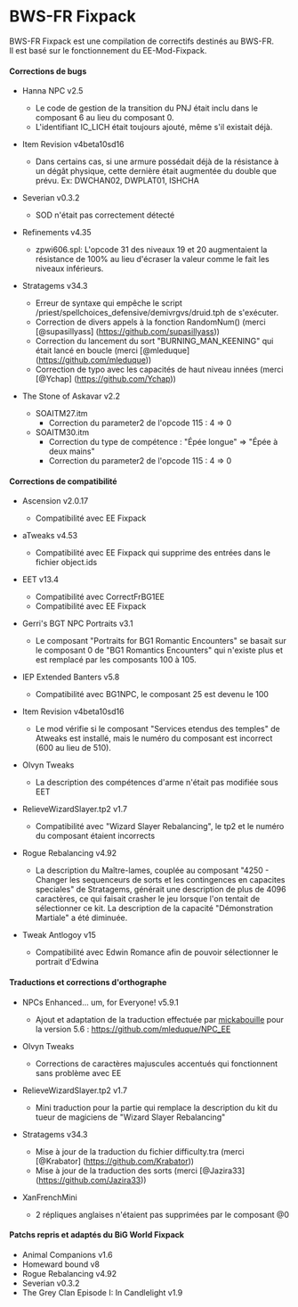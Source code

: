# BWS-FR Fixpack

BWS-FR Fixpack est une compilation de correctifs destinés au BWS-FR.  
Il est basé sur le fonctionnement du EE-Mod-Fixpack.  

#### Corrections de bugs

- Hanna NPC v2.5
  - Le code de gestion de la transition du PNJ était inclu dans le composant 6 au lieu du composant 0.
  - L'identifiant IC_LICH était toujours ajouté, même s'il existait déjà.

- Item Revision v4beta10sd16
  - Dans certains cas, si une armure possédait déjà de la résistance à un dégât physique, cette dernière était augmentée du double que prévu.
    Ex: DWCHAN02, DWPLAT01, ISHCHA

- Severian v0.3.2
  - SOD n'était pas correctement détecté
  
- Refinements v4.35
  - zpwi606.spl: L'opcode 31 des niveaux 19 et 20 augmentaient la résistance de 100% au lieu d'écraser la valeur comme le fait les niveaux inférieurs.

- Stratagems v34.3
  - Erreur de syntaxe qui empêche le script /priest/spellchoices_defensive/demivrgvs/druid.tph de s'exécuter.
  - Correction de divers appels à la fonction RandomNum() (merci [@supasillyass] (https://github.com/supasillyass))
  - Correction du lancement du sort "BURNING_MAN_KEENING" qui était lancé en boucle (merci [@mleduque] (https://github.com/mleduque))
  - Correction de typo avec les capacités de haut niveau innées (merci [@Ychap] (https://github.com/Ychap))

- The Stone of Askavar v2.2
  - SOAITM27.itm
    - Correction du parameter2 de l'opcode 115 : 4 => 0
  - SOAITM30.itm
    - Correction du type de compétence : "Épée longue" => "Épée à deux mains"
    - Correction du parameter2 de l'opcode 115 : 4 => 0

#### Corrections de compatibilité

- Ascension v2.0.17
  - Compatibilité avec EE Fixpack

- aTweaks v4.53
  - Compatibilité avec EE Fixpack qui supprime des entrées dans le fichier object.ids

- EET v13.4
  - Compatibilité avec CorrectFrBG1EE
  - Compatibilité avec EE Fixpack

- Gerri's BGT NPC Portraits v3.1
  - Le composant "Portraits for BG1 Romantic Encounters" se basait sur le composant 0 de "BG1 Romantics Encounters" qui n'existe plus et est remplacé par les composants 100 à 105.

- IEP Extended Banters v5.8
  - Compatibilité avec BG1NPC, le composant 25 est devenu le 100

- Item Revision v4beta10sd16
  - Le mod vérifie si le composant "Services etendus des temples" de Atweaks est installé, mais le numéro du composant est incorrect (600 au lieu de 510).

- Olvyn Tweaks
  - La description des compétences d'arme n'était pas modifiée sous EET

- RelieveWizardSlayer.tp2 v1.7
  - Compatibilité avec "Wizard Slayer Rebalancing", le tp2 et le numéro du composant étaient incorrects

- Rogue Rebalancing v4.92
  - La description du Maître-lames, couplée au composant "4250 - Changer les sequenceurs de sorts et les contingences en capacites speciales" de Stratagems, générait une description de plus de 4096 caractères, ce qui faisait crasher le jeu lorsque l'on tentait de sélectionner ce kit.
    La description de la capacité "Démonstration Martiale" a été diminuée.

- Tweak Antlogoy v15
  - Compatibilité avec Edwin Romance afin de pouvoir sélectionner le portrait d'Edwina

#### Traductions et corrections d'orthographe

- NPCs Enhanced... um, for Everyone! v5.9.1
  - Ajout et adaptation de la traduction effectuée par [mickabouille](https://www.baldursgateworld.fr/memberlist.php?mode=viewprofile&u=12954) pour la version 5.6 : https://github.com/mleduque/NPC_EE

- Olvyn Tweaks
  - Corrections de caractères majuscules accentués qui fonctionnent sans problème avec EE

- RelieveWizardSlayer.tp2 v1.7
  - Mini traduction pour la partie qui remplace la description du kit du tueur de magiciens de "Wizard Slayer Rebalancing"

- Stratagems v34.3
  - Mise à jour de la traduction du fichier difficulty.tra (merci [@Krabator] (https://github.com/Krabator))
  - Mise à jour de la traduction des sorts (merci [@Jazira33] (https://github.com/Jazira33))

- XanFrenchMini
  - 2 répliques anglaises n'étaient pas supprimées par le composant @0 

#### Patchs repris et adaptés du BiG World Fixpack

- Animal Companions v1.6
- Homeward bound v8
- Rogue Rebalancing v4.92
- Severian v0.3.2
- The Grey Clan Episode I: In Candlelight v1.9
